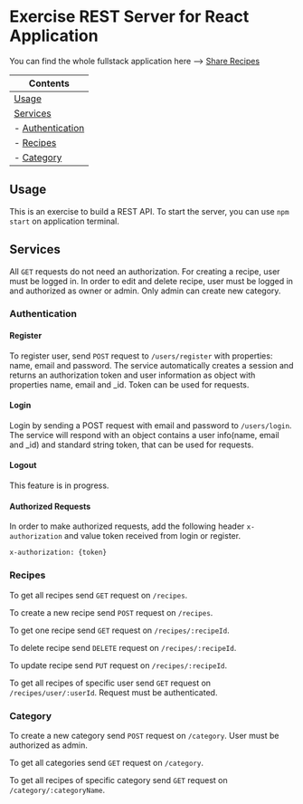 # Exercise REST Server for React Application

You can find the whole fullstack application here --> [Share Recipes](https://share-recipes-23714.web.app/)


| Contents
|---
| [Usage](#usage)
| [Services](#services)
| - [Authentication](#authentication)
| - [Recipes](#recipes)
| - [Category](#category)


## Usage

This is an exercise to build a REST API. To start the server, you can use `npm start` on application terminal. 

## Services 

All `GET` requests do not need an authorization.
For creating a recipe, user must be logged in.
In order to edit and delete recipe, user must be logged in and authorized as owner or admin.
Only admin can create new category.

### Authentication

#### Register

To register user, send `POST` request to `/users/register` with properties: name, email and password. The service automatically creates a session and returns an authorization token and user information as object with properties name, email and _id. Token can be used for requests.

#### Login

Login by sending a POST request with email and password to `/users/login`. The service will respond with an object contains a user info(name, email and _id) and standard string token, that can be used for requests.

#### Logout

This feature is in progress.

#### Authorized Requests

In order to make authorized requests, add the following header `x-authorization` and value token received from login or register.

```
x-authorization: {token}
```

### Recipes

To get all recipes send `GET` request on `/recipes`.

To create a new recipe send `POST` request on `/recipes`.

To get one recipe send `GET` request on `/recipes/:recipeId`.

To delete recipe send `DELETE` request on `/recipes/:recipeId`.

To update recipe send `PUT` request on `/recipes/:recipeId`.

To get all recipes of specific user send `GET` request on `/recipes/user/:userId`. Request must be authenticated.

### Category

To create a new category send `POST` request on `/category`. User must be authorized as admin.

To get all categories send `GET` request on `/category`.

To get all recipes of specific category send `GET` request on `/category/:categoryName`.